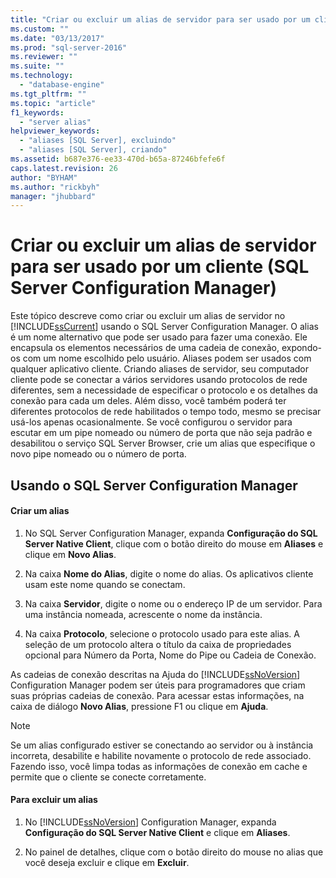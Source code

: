 ```yaml
---
title: "Criar ou excluir um alias de servidor para ser usado por um cliente (SQL Server Configuration Manager) | Microsoft Docs"
ms.custom: ""
ms.date: "03/13/2017"
ms.prod: "sql-server-2016"
ms.reviewer: ""
ms.suite: ""
ms.technology: 
  - "database-engine"
ms.tgt_pltfrm: ""
ms.topic: "article"
f1_keywords: 
  - "server alias"
helpviewer_keywords: 
  - "aliases [SQL Server], excluindo"
  - "aliases [SQL Server], criando"
ms.assetid: b687e376-ee33-470d-b65a-87246bfefe6f
caps.latest.revision: 26
author: "BYHAM"
ms.author: "rickbyh"
manager: "jhubbard"
---
```

# Criar ou excluir um alias de servidor para ser usado por um cliente (SQL Server Configuration Manager)
  Este tópico descreve como criar ou excluir um alias de servidor no [!INCLUDE[ssCurrent](../../includes/sscurrent-md.md)] usando o SQL Server Configuration Manager. O alias é um nome alternativo que pode ser usado para fazer uma conexão. Ele encapsula os elementos necessários de uma cadeia de conexão, expondo-os com um nome escolhido pelo usuário. Aliases podem ser usados com qualquer aplicativo cliente. Criando aliases de servidor, seu computador cliente pode se conectar a vários servidores usando protocolos de rede diferentes, sem a necessidade de especificar o protocolo e os detalhes da conexão para cada um deles. Além disso, você também poderá ter diferentes protocolos de rede habilitados o tempo todo, mesmo se precisar usá-los apenas ocasionalmente. Se você configurou o servidor para escutar em um pipe nomeado ou número de porta que não seja padrão e desabilitou o serviço SQL Server Browser, crie um alias que especifique o novo pipe nomeado ou o número de porta.  
  
##  <a name="SSMSProcedure"></a> Usando o SQL Server Configuration Manager  
  
#### Criar um alias  
  
1.  No SQL Server Configuration Manager, expanda **Configuração do SQL Server Native Client**, clique com o botão direito do mouse em **Aliases** e clique em **Novo Alias**.  
  
2.  Na caixa **Nome do Alias**, digite o nome do alias. Os aplicativos cliente usam este nome quando se conectam.  
  
3.  Na caixa **Servidor**, digite o nome ou o endereço IP de um servidor. Para uma instância nomeada, acrescente o nome da instância.  
  
4.  Na caixa **Protocolo**, selecione o protocolo usado para este alias. A seleção de um protocolo altera o título da caixa de propriedades opcional para Número da Porta, Nome do Pipe ou Cadeia de Conexão.  
  
 As cadeias de conexão descritas na Ajuda do [!INCLUDE[ssNoVersion](../../includes/ssnoversion-md.md)] Configuration Manager podem ser úteis para programadores que criam suas próprias cadeias de conexão. Para acessar estas informações, na caixa de diálogo **Novo Alias**, pressione F1 ou clique em **Ajuda**.  
  
> [!NOTE]  
>  Se um alias configurado estiver se conectando ao servidor ou à instância incorreta, desabilite e habilite novamente o protocolo de rede associado. Fazendo isso, você limpa todas as informações de conexão em cache e permite que o cliente se conecte corretamente.  
  
#### Para excluir um alias  
  
1.  No [!INCLUDE[ssNoVersion](../../includes/ssnoversion-md.md)] Configuration Manager, expanda **Configuração do SQL Server Native Client** e clique em **Aliases**.  
  
2.  No painel de detalhes, clique com o botão direito do mouse no alias que você deseja excluir e clique em **Excluir**.  
  
  